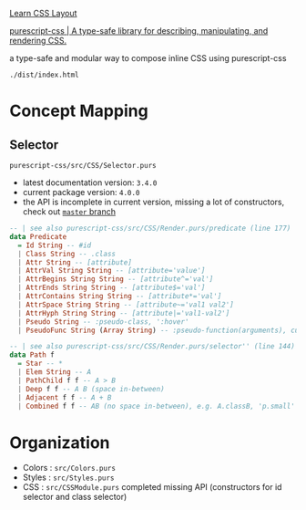 [Learn CSS Layout](http://learnlayout.com/)

[purescript-css | A type-safe library for describing, manipulating, and rendering CSS.](https://pursuit.purescript.org/packages/purescript-css/)

a type-safe and modular way to compose inline CSS using purescript-css

`./dist/index.html`

# Concept Mapping

## Selector

`purescript-css/src/CSS/Selector.purs`

- latest documentation version: `3.4.0`
- current package version: `4.0.0`
- the API is incomplete in current version, missing a lot of constructors, check out [`master` branch](https://github.com/slamdata/purescript-css/blob/master/src/CSS/Selector.purs)

```haskell
-- | see also purescript-css/src/CSS/Render.purs/predicate (line 177)
data Predicate
  = Id String -- #id
  | Class String -- .class
  | Attr String -- [attribute]
  | AttrVal String String -- [attribute='value']
  | AttrBegins String String -- [attribute^='val']
  | AttrEnds String String -- [attribute$='val']
  | AttrContains String String -- [attribute*='val']
  | AttrSpace String String -- [attribute~='val1 val2']
  | AttrHyph String String -- [attribute|='val1-val2']
  | Pseudo String -- :pseudo-class, ':hover'
  | PseudoFunc String (Array String) -- :pseudo-function(arguments), currently no instance built around this abstraction yet

-- | see also purescript-css/src/CSS/Render.purs/selector'' (line 144)
data Path f
  = Star -- *
  | Elem String -- A
  | PathChild f f -- A > B
  | Deep f f -- A B (space in-between)
  | Adjacent f f -- A + B
  | Combined f f -- AB (no space in-between), e.g. A.classB, 'p.small'
```


# Organization

- Colors : `src/Colors.purs`
- Styles : `src/Styles.purs`
- CSS : `src/CSSModule.purs`
completed missing API (constructors for id selector and class selector)
